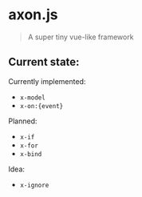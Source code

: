 # axon.js

> A super tiny vue-like framework

## Current state:

Currently implemented:

- `x-model`
- `x-on:{event}`

Planned:

- `x-if`
- `x-for`
- `x-bind`

Idea:
 
 - `x-ignore`